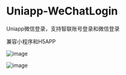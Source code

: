 # Uniapp-WeChatLogin

Uniapp微信登录，支持智联账号登录和微信登录

兼容小程序和H5APP

![image](http://192.168.0.106:7000/huguodong/uniapp-wechatlogin/-/blob/master/image/login.png)

![image](http://192.168.0.106:7000/huguodong/uniapp-wechatlogin/-/blob/master/image/info.png)
